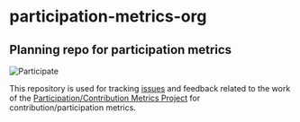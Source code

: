 # participation-metrics-org
## Planning repo for participation metrics
![Participate](https://wiki.mozilla.org/images/d/d0/ParticipationSmall.png)

This repository is used for tracking [issues](https://github.com/mozilla/participation-metrics-org/issues) and feedback related to the work of the [Participation/Contribution Metrics Project](https://wiki.mozilla.org/ParticipationSystems/Participation_Metrics#Contribution_metrics:) for contribution/participation metrics.
